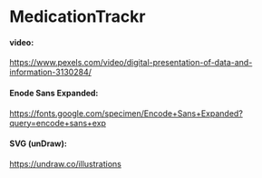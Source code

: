 # MedicationTrackr


#### video: 
https://www.pexels.com/video/digital-presentation-of-data-and-information-3130284/

#### Enode Sans Expanded: 
https://fonts.google.com/specimen/Encode+Sans+Expanded?query=encode+sans+exp


#### SVG (unDraw):
https://undraw.co/illustrations